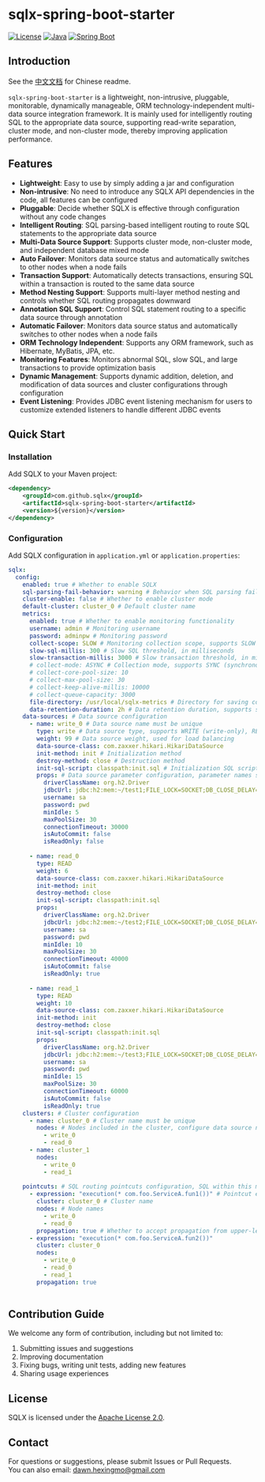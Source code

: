 # sqlx-spring-boot-starter

[![License](https://img.shields.io/badge/license-Apache%202-blue.svg)](LICENSE)
[![Java](https://img.shields.io/badge/Java-8+-green.svg)](https://www.java.com)
[![Spring Boot](https://img.shields.io/badge/Spring%20Boot-2.x-brightgreen.svg)](https://spring.io/projects/spring-boot)

## Introduction
See the [中文文档](./README-zh.md) for Chinese readme.

`sqlx-spring-boot-starter` is a lightweight, non-intrusive, pluggable, monitorable, dynamically manageable, ORM technology-independent multi-data source integration framework. It is mainly used for intelligently routing SQL to the appropriate data source, supporting read-write separation, cluster mode, and non-cluster mode, thereby improving application performance.

## Features
- **Lightweight**: Easy to use by simply adding a jar and configuration
- **Non-intrusive**: No need to introduce any SQLX API dependencies in the code, all features can be configured
- **Pluggable**: Decide whether SQLX is effective through configuration without any code changes
- **Intelligent Routing**: SQL parsing-based intelligent routing to route SQL statements to the appropriate data source
- **Multi-Data Source Support**: Supports cluster mode, non-cluster mode, and independent database mixed mode
- **Auto Failover**: Monitors data source status and automatically switches to other nodes when a node fails
- **Transaction Support**: Automatically detects transactions, ensuring SQL within a transaction is routed to the same data source
- **Method Nesting Support**: Supports multi-layer method nesting and controls whether SQL routing propagates downward
- **Annotation SQL Support**: Control SQL statement routing to a specific data source through annotation
- **Automatic Failover**: Monitors data source status and automatically switches to other nodes when a node fails
- **ORM Technology Independent**: Supports any ORM framework, such as Hibernate, MyBatis, JPA, etc.
- **Monitoring Features**: Monitors abnormal SQL, slow SQL, and large transactions to provide optimization basis
- **Dynamic Management**: Supports dynamic addition, deletion, and modification of data sources and cluster configurations through configuration
- **Event Listening**: Provides JDBC event listening mechanism for users to customize extended listeners to handle different JDBC events

## Quick Start

### Installation
Add SQLX to your Maven project:

```xml
<dependency>
    <groupId>com.github.sqlx</groupId>
    <artifactId>sqlx-spring-boot-starter</artifactId>
    <version>${version}</version>
</dependency>
```

### Configuration
Add SQLX configuration in `application.yml` or `application.properties`:

```yaml
sqlx:
  config:
    enabled: true # Whether to enable SQLX
    sql-parsing-fail-behavior: warning # Behavior when SQL parsing fails, supports WARNING (warning), FAILING (error), IGNORE (ignore)
    cluster-enable: false # Whether to enable cluster mode
    default-cluster: cluster_0 # Default cluster name
    metrics:
      enabled: true # Whether to enable monitoring functionality
      username: admin # Monitoring username
      password: adminpw # Monitoring password
      collect-scope: SLOW # Monitoring collection scope, supports SLOW (only collect slow SQL and slow transactions), ALL (collect all)
      slow-sql-millis: 300 # Slow SQL threshold, in milliseconds
      slow-transaction-millis: 3000 # Slow transaction threshold, in milliseconds
      # collect-mode: ASYNC # Collection mode, supports SYNC (synchronous), ASYNC (asynchronous)
      # collect-core-pool-size: 10
      # collect-max-pool-size: 30
      # collect-keep-alive-millis: 10000
      # collect-queue-capacity: 3000
      file-directory: /usr/local/sqlx-metrics # Directory for saving collected data files
      data-retention-duration: 2h # Data retention duration, supports s, m, h, d, w, M, y
    data-sources: # Data source configuration
      - name: write_0 # Data source name must be unique
        type: write # Data source type, supports WRITE (write-only), READ (read-only), READ_WRITE (read-write), INDEPENDENT (independent read-write data source)
        weight: 99 # Data source weight, used for load balancing
        data-source-class: com.zaxxer.hikari.HikariDataSource
        init-method: init # Initialization method
        destroy-method: close # Destruction method
        init-sql-script: classpath:init.sql # Initialization SQL script
        props: # Data source parameter configuration, parameter names should match the fields of the used data source
          driverClassName: org.h2.Driver
          jdbcUrl: jdbc:h2:mem:~/test1;FILE_LOCK=SOCKET;DB_CLOSE_DELAY=-1;DB_CLOSE_ON_EXIT=TRUE;AUTO_RECONNECT=TRUE;IGNORECASE=TRUE;
          username: sa
          password: pwd
          minIdle: 5
          maxPoolSize: 30
          connectionTimeout: 30000
          isAutoCommit: false
          isReadOnly: false
  
      - name: read_0
        type: READ
        weight: 6
        data-source-class: com.zaxxer.hikari.HikariDataSource
        init-method: init
        destroy-method: close
        init-sql-script: classpath:init.sql
        props:
          driverClassName: org.h2.Driver
          jdbcUrl: jdbc:h2:mem:~/test2;FILE_LOCK=SOCKET;DB_CLOSE_DELAY=-1;DB_CLOSE_ON_EXIT=TRUE;AUTO_RECONNECT=TRUE;IGNORECASE=TRUE;
          username: sa
          password: pwd
          minIdle: 10
          maxPoolSize: 30
          connectionTimeout: 40000
          isAutoCommit: false
          isReadOnly: true
  
      - name: read_1
        type: READ
        weight: 10
        data-source-class: com.zaxxer.hikari.HikariDataSource
        init-method: init
        destroy-method: close
        init-sql-script: classpath:init.sql
        props:
          driverClassName: org.h2.Driver
          jdbcUrl: jdbc:h2:mem:~/test3;FILE_LOCK=SOCKET;DB_CLOSE_DELAY=-1;DB_CLOSE_ON_EXIT=TRUE;AUTO_RECONNECT=TRUE;IGNORECASE=TRUE;
          username: sa
          password: pwd
          minIdle: 15
          maxPoolSize: 30
          connectionTimeout: 60000
          isAutoCommit: false
          isReadOnly: true
    clusters: # Cluster configuration
      - name: cluster_0 # Cluster name must be unique
        nodes: # Nodes included in the cluster, configure data source names
          - write_0
          - read_0
      - name: cluster_1
        nodes:
          - write_0
          - read_1
  
    pointcuts: # SQL routing pointcuts configuration, SQL within this method will be routed to the specified cluster and nodes
      - expression: "execution(* com.foo.ServiceA.fun1())" # Pointcut expression, supports Spring AOP pointcut expressions
        cluster: cluster_0 # Cluster name
        nodes: # Node names
          - write_0
          - read_0
        propagation: true # Whether to accept propagation from upper-level methods
      - expression: "execution(* com.foo.ServiceA.fun2())"
        cluster: cluster_0
        nodes:
          - write_0
          - read_0
          - read_1
        propagation: true
  
```

## Contribution Guide
We welcome any form of contribution, including but not limited to:

1. Submitting issues and suggestions
2. Improving documentation
3. Fixing bugs, writing unit tests, adding new features
4. Sharing usage experiences

## License
SQLX is licensed under the [Apache License 2.0](LICENSE).

## Contact
For questions or suggestions, please submit Issues or Pull Requests.  
You can also email: [dawn.hexingmo@gmail.com](mailto:dawn.hexingmo@gmail.com)   


